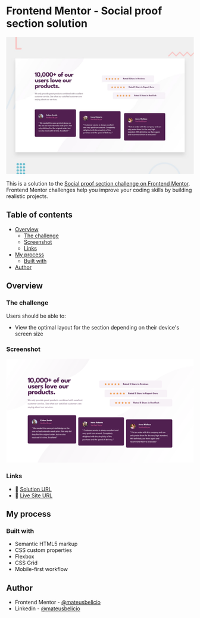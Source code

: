 # Frontend Mentor - Social proof section solution

![Design preview for the Social proof section coding challenge](./design/desktop-preview.jpg)

This is a solution to the [Social proof section challenge on Frontend Mentor](https://www.frontendmentor.io/challenges/social-proof-section-6e0qTv_bA). Frontend Mentor challenges help you improve your coding skills by building realistic projects.

## Table of contents

- [Overview](#overview)
  - [The challenge](#the-challenge)
  - [Screenshot](#screenshot)
  - [Links](#links)
- [My process](#my-process)
  - [Built with](#built-with)
- [Author](#author)

## Overview

### The challenge

Users should be able to:

- View the optimal layout for the section depending on their device's screen size

### Screenshot

![](./design/desktop-result.png)

### Links

- 🔗 [Solution URL](https://github.com/mateusbelicio/[repo-name])
- 🔗 [Live Site URL](https://mateusbelicio.github.io/[repo-name])

## My process

### Built with

- Semantic HTML5 markup
- CSS custom properties
- Flexbox
- CSS Grid
- Mobile-first workflow

## Author

- Frontend Mentor - [@mateusbelicio](https://www.frontendmentor.io/profile/mateusbelicio)
- Linkedin - [@mateusbelicio](https://www.linkedin.com/in/mateusbelicio)

